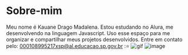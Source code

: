 # Sobre-mim
Meu nome é Kauane Drago Madalena. Estou estudando no Alura, me desenvolvendo na linguagem Javascript.
Uso esse espaço para me organizar e compartilhar meus projetos desenvolvidos.
Entre em contato pelo: 000108995217xsp@al.educacao.sp.gov.br 
:⭐
![gif](https://github.com/Kauanedragomadalena/Sobre-mim/assets/169209727/77b64003-fd5e-4607-ae2f-36ec103b1b0a)
![image](https://github.com/Kauanedragomadalena/Sobre-mim/assets/169209727/8733f5b9-a1a1-4f77-a2aa-689b95d89ae8)
